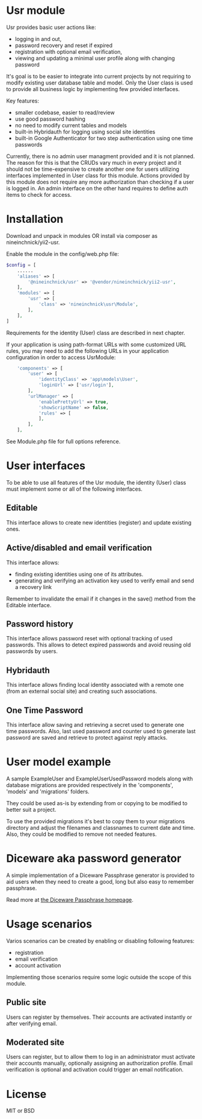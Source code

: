 Usr module
==========

Usr provides basic user actions like:

* logging in and out,
* password recovery and reset if expired
* registration with optional email verification,
* viewing and updating a minimal user profile along with changing password

It's goal is to be easier to integrate into current projects by not requiring to modify existing user database table and model.
Only the User class is used to provide all business logic by implementing few provided interfaces.

Key features:

* smaller codebase, easier to read/review
* use good password hashing
* no need to modify current tables and models
* built-in Hybridauth for logging using social site identities
* built-in Google Authenticator for two step authentication using one time passwords

Currently, there is no admin user managment provided and it is not planned. The reason for this is that the CRUDs vary much in every project and it should not be time-expensive to create another one for users utilizing interfaces implemented in User class for this module.
Actions provided by this module does not require any more authorization than checking if a user is logged in. An admin interface on the other hand requires to define auth items to check for access.

# Installation

Download and unpack in modules OR install via composer as nineinchnick/yii2-usr.

Enable the module in the config/web.php file:

~~~php
$config = [
    ......
	'aliases' => [
		'@nineinchnick/usr' => '@vendor/nineinchnick/yii2-usr',
	],
	'modules' => [
		'usr' => [
			'class' => 'nineinchnick\usr\Module',
		],
	],
]
~~~

Requirements for the identity (User) class are described in next chapter.

If your application is using path-format URLs with some customized URL rules, you may need to add
the following URLs in your application configuration in order to access UsrModule:

~~~php
	'components' => [
		'user' => [
			'identityClass' => 'app\models\User',
			'loginUrl' => ['usr/login'],
		],
		'urlManager' => [
			'enablePrettyUrl' => true,
			'showScriptName' => false,
			'rules' => [
			],
		],
	],
~~~

See Module.php file for full options reference.

# User interfaces 

To be able to use all features of the Usr module, the identity (User) class must implement some or all of the following interfaces.

## Editable

This interface allows to create new identities (register) and update existing ones.

## Active/disabled and email verification

This interface allows:

* finding existing identities using one of its attributes.
* generating and verifying an activation key used to verify email and send a recovery link

Remember to invalidate the email if it changes in the save() method from the Editable interface.

## Password history

This interface allows password reset with optional tracking of used passwords. This allows to detect expired passwords and avoid reusing old passwords by users.

## Hybridauth

This interface allows finding local identity associated with a remote one (from an external social site) and creating such associations.

## One Time Password

This interface allow saving and retrieving a secret used to generate one time passwords. Also, last used password and counter used to generate last password are saved and retrieve to protect against reply attacks.

# User model example

A sample ExampleUser and ExampleUserUsedPassword models along with database migrations are provided respectively in the 'components', 'models' and 'migrations' folders.

They could be used as-is by extending from or copying to be modified to better suit a project.

To use the provided migrations it's best to copy them to your migrations directory and adjust the filenames and classnames to current date and time. Also, they could be modified to remove not needed features.

# Diceware aka password generator

A simple implementation of a Diceware Passphrase generator is provided to aid users when they need to create a good, long but also easy to remember passphrase.

Read more at [the Diceware Passphrase homepage](http://world.std.com/~reinhold/diceware.html).

# Usage scenarios

Varios scenarios can be created by enabling or disabling following features:

* registration
* email verification
* account activation

Implementing those scenarios require some logic outside the scope of this module.

## Public site

Users can register by themselves. Their accounts are activated instantly or after verifying email.

## Moderated site

Users can register, but to allow them to log in an administrator must activate their accounts manually, optionally assigning an authorization profile.
Email verification is optional and activation could trigger an email notification.

# License

MIT or BSD

